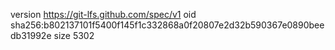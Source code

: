 version https://git-lfs.github.com/spec/v1
oid sha256:b802137101f5400f145f1c332868a0f20807e2d32b590367e0890beedb31992e
size 5302
